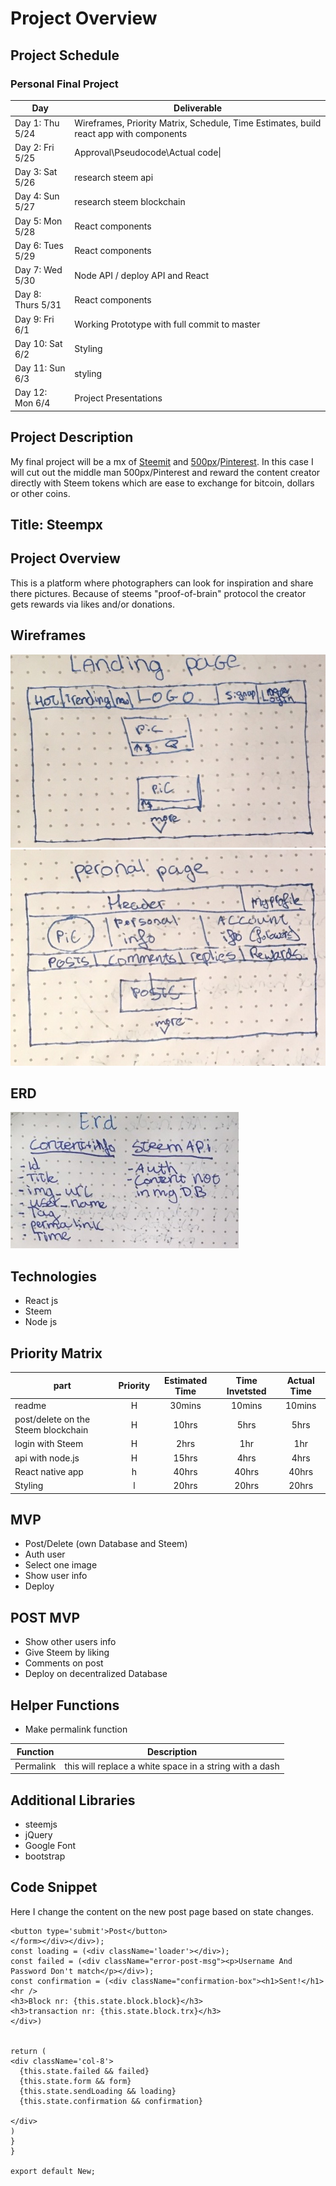 # Project Overview

## Project Schedule
### Personal Final Project

|  Day | Deliverable |
|---|---|
|Day 1: Thu 5/24 | Wireframes, Priority Matrix, Schedule, Time Estimates, build react app with components |
|Day 2: Fri 5/25 | Approval\Pseudocode\Actual code\|
|Day 3: Sat 5/26 | research steem api  |
|Day 4: Sun 5/27 | research steem blockchain |
|Day 5: Mon 5/28 | React components  |
|Day 6: Tues 5/29 | React components  |
|Day 7: Wed 5/30 | Node API / deploy API and React  |
|Day 8: Thurs 5/31  | React components  |
|Day 9: Fri 6/1 | Working Prototype with full commit to master |
|Day 10: Sat 6/2 | Styling |
|Day 11: Sun 6/3 | styling |
|Day 12: Mon 6/4 | Project Presentations |

## Project Description

My final project will be a mx of [Steemit](steemit.com) and [500px](https://500px.com/)/[Pinterest](https://pinterest.com/).
In this case I will cut out the middle man 500px/Pinterest and reward the content creator directly with Steem tokens which are ease to exchange for bitcoin, dollars or other coins.

## Title: Steempx

## Project Overview
This is a platform where photographers can look for inspiration and share there pictures. Because of steems "proof-of-brain" protocol the creator gets rewards via likes and/or donations.

## Wireframes

<img src="wireFOne.jpg"/>
<img src="wireFTwo.jpg"/>

## ERD

<img src="erd.jpg"/>

## Technologies

- React js
- Steem
- Node js


## Priority Matrix

| part | Priority | Estimated Time | Time Invetsted | Actual Time |
| --- | :---: |  :---: | :---: | :---: |
| readme | H | 30mins| 10mins | 10mins |
| post/delete on the Steem blockchain | H | 10hrs| 5hrs | 5hrs |
| login with Steem | H | 2hrs| 1hr | 1hr |
| api with node.js | H | 15hrs| 4hrs | 4hrs |
| React native app | h | 40hrs| 40hrs | 40hrs |
| Styling          | l | 20hrs | 20hrs |20hrs |

## MVP

- Post/Delete (own Database and Steem)
- Auth user
- Select one image
- Show user info
- Deploy

## POST MVP

- Show other users info
- Give Steem by liking
- Comments on post
- Deploy on decentralized Database


## Helper Functions
- Make permalink function

| Function | Description |
| --- | :---: |  
| Permalink | this will replace a white space in a string with a dash  |

## Additional Libraries
- steemjs
- jQuery
- Google Font
- bootstrap

## Code Snippet

Here I change the content on the new post page based on state changes.
```
<button type='submit'>Post</button>
</form></div></div>);
const loading = (<div className='loader'></div>);
const failed = (<div className="error-post-msg"><p>Username And Password Don't match</p></div>);
const confirmation = (<div className="confirmation-box"><h1>Sent!</h1><hr />
<h3>Block nr: {this.state.block.block}</h3>
<h3>transaction nr: {this.state.block.trx}</h3>
</div>)


return (
<div className='col-8'>
  {this.state.failed && failed}
  {this.state.form && form}
  {this.state.sendLoading && loading}
  {this.state.confirmation && confirmation}

</div>
)
}
}

export default New;
```  
